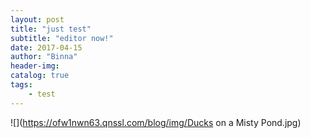 ```yaml
---
layout: post
title: "just test"
subtitle: "editor now!"
date: 2017-04-15
author: "Binna"
header-img:
catalog: true
tags:
    - test
---
```


![](https://ofw1nwn63.qnssl.com/blog/img/Ducks on a Misty Pond.jpg)
